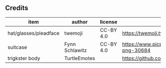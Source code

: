 ## Credits

| item                  | author           | license             | origin              |
| ----                  | ------           | -------             | ------              |
| hat/glasses/pleadface | twemoji          | CC-BY 4.0           | https://twemoji.twitter.com |
| suitcase              | Fynn Schlawitz   | CC-BY 4.0           | https://www.picpng.com/suitcase-png-30684 |
| trigkster body        | TurtleEmotes     |                     | https://github.com/TurtleEmotes/Turtles |
